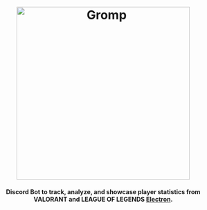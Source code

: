 <h1 align="center">
  <br>
  <a href="http://www.gromp.xyz"><img src="https://github.com/Dhruv-m-Shah/League-of-Legends-Discord-Bot/blob/master/readmeImages/gromp_name.png" alt="Gromp" width="400"></a>

</h1>
<h4 align="center">Discord Bot to track, analyze, and showcase player statistics from VALORANT and LEAGUE OF LEGENDS <a href="http://electron.atom.io" target="_blank">Electron</a>.



